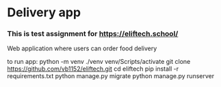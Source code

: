 # Delivery app

### This is test assignment for https://eliftech.school/ 

Web application where users can order food delivery

to run app: 
python -m venv ./venv
venv/Scripts/activate
git clone https://github.com/vb1152/eliftech.git
cd eliftech
pip install -r requirements.txt
python manage.py migrate
python manage.py runserver